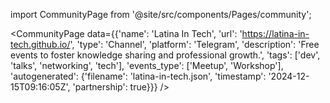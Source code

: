 
import CommunityPage from '@site/src/components/Pages/community';

<CommunityPage
    data={{'name': 'Latina In Tech', 'url': 'https://latina-in-tech.github.io/', 'type': 'Channel', 'platform': 'Telegram', 'description': 'Free events to foster knowledge sharing and professional growth.', 'tags': ['dev', 'talks', 'networking', 'tech'], 'events_type': ['Meetup', 'Workshop'], 'autogenerated': {'filename': 'latina-in-tech.json', 'timestamp': '2024-12-15T09:16:05Z', 'partnership': true}}}
/>
